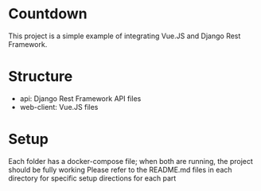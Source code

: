 # Countdown

This project is a simple example of integrating Vue.JS and Django Rest Framework.

# Structure

 - api: Django Rest Framework API files
 - web-client: Vue.JS files

# Setup

Each folder has a docker-compose file; when both are running, the project should be fully working
Please refer to the README.md files in each directory for specific setup directions for each part
